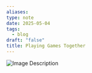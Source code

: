 ```yaml
---
aliases: 
type: note
date: 2025-05-04
tags:
  - blog
draft: "false"
title: Playing Games Together
---
```

![Image Description](/images/1.%20Projects/Two%20Page%20Journal/posts/img/20250504%20-%20On%20Elections.jpeg)
